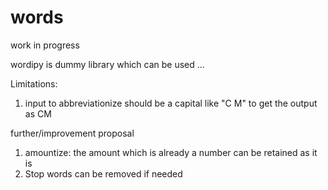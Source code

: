 # words
work in progress

wordipy is dummy library which can be used ... 
 
Limitations:
1) input to abbreviationize should be a capital like "C M" to get the output as CM


further/improvement proposal
1) amountize: the amount which is already a number can be retained as it is
2) Stop words can be removed if needed

